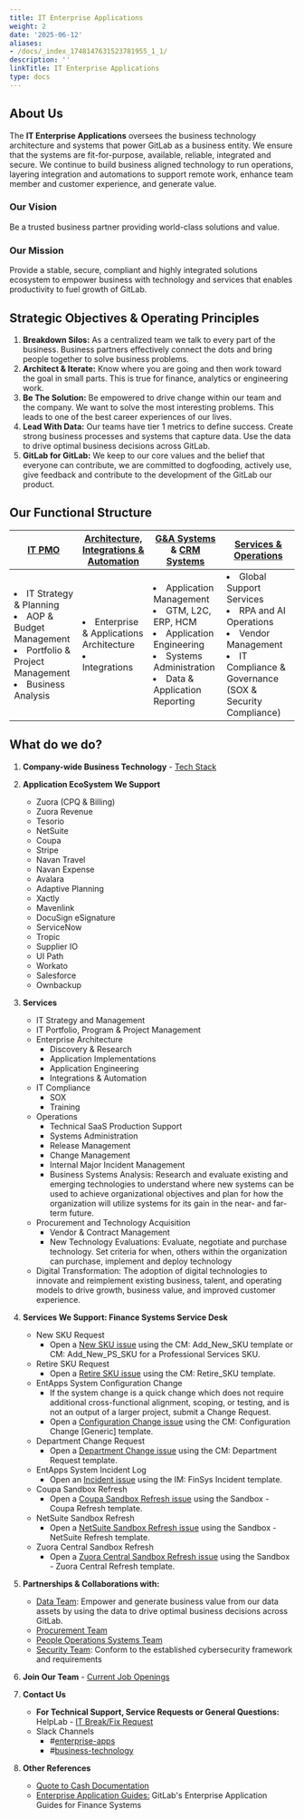 ```yaml
---
title: IT Enterprise Applications
weight: 2
date: '2025-06-12'
aliases:
- /docs/_index_1748147631523781955_1_1/
description: ''
linkTitle: IT Enterprise Applications
type: docs
---
```


<link rel="stylesheet" type="text/css" href="/stylesheets/biztech.css" />

## <i class="fas fa-users" id="biz-tech-icons"></i> About Us

The **IT Enterprise Applications** oversees the business technology architecture and systems that power GitLab as a business entity. We ensure that the systems are fit-for-purpose, available, reliable, integrated and secure.
We continue to build business aligned technology to run operations, layering integration and automations to support remote work, enhance team member and customer experience, and generate value.

### <i class="fas fa-bullseye" id="biz-tech-icons"></i> Our Vision

Be a trusted business partner providing world-class solutions and value.

### <i class="fas fa-bullseye" id="biz-tech-icons"></i> Our Mission

Provide a stable, secure, compliant and highly integrated solutions ecosystem to empower business with technology and services that enables productivity to fuel growth of GitLab.

## <i class="fas fa-rocket" id="biz-tech-icons"></i> Strategic Objectives & Operating Principles

1. **Breakdown Silos:** As a centralized team we talk to every part of the business. Business partners effectively connect the dots and bring people together to solve business problems.
2. **Architect & Iterate:** Know where you are going and then work toward the goal in small parts. This is true for finance, analytics or engineering work.
3. **Be The Solution:** Be empowered to drive change within our team and the company. We want to solve the most interesting problems. This leads to one of the best career experiences of our lives.
4. **Lead With Data:** Our teams have tier 1 metrics to define success. Create strong business processes and systems that capture data. Use the data to drive optimal business decisions across GitLab.
5. **GitLab for GitLab:** We keep to our core values and the belief that everyone can contribute, we are committed to dogfooding, actively use, give feedback and contribute to the development of the GitLab our product.

## <i class="fas fa-users" id="biz-tech-icons"></i> Our Functional Structure

| [IT PMO](../business-technology/enterprise-applications/pmo/) | [Architecture, Integrations & Automation](../business-technology/enterprise-applications/integrations/) | [G&A Systems](../business-technology/enterprise-applications/finance-ops/) & [CRM Systems](../business-technology/enterprise-applications/entapps-crm/) | [Services & Operations](../business-technology/enterprise-applications/entapps-services/) |
| ------ | ------ | ------ | ------ |
| <li> IT Strategy & Planning</li> <li>AOP & Budget Management</li><li>Portfolio & Project Management</li><li>Business Analysis</li> | <li> Enterprise & Applications Architecture</li> <li>Integrations | <li>Application Management</li><li>GTM, L2C, ERP, HCM</li> <li>Application Engineering</li><li>Systems Administration</li><li>Data & Application Reporting | <li>Global Support Services</li><li> RPA and AI Operations</li><li>Vendor Management</li><li>IT Compliance & Governance (SOX & Security Compliance) |

## <i class="fas fa-hands-helping" id="biz-tech-icons"></i> What do we do?

1. **Company-wide Business Technology** - [Tech Stack](../business-technology/tech-stack.md)

2. **Application EcoSystem We Support**
    - Zuora (CPQ & Billing)
    - Zuora Revenue
    - Tesorio
    - NetSuite
    - Coupa
    - Stripe
    - Navan Travel
    - Navan Expense
    - Avalara
    - Adaptive Planning
    - Xactly
    - Mavenlink
    - DocuSign eSignature
    - ServiceNow
    - Tropic
    - Supplier IO
    - UI Path
    - Workato
    - Salesforce
    - Ownbackup

3. **Services**
    - IT Strategy and Management
    - IT Portfolio, Program & Project Management
    - Enterprise Architecture
         - Discovery & Research
         - Application Implementations
         - Application Engineering
         - Integrations & Automation
    - IT Compliance
         - SOX
         - Training
    - Operations
         - Technical SaaS Production Support
         - Systems Administration
         - Release Management
         - Change Management
         - Internal Major Incident Management
         - Business Systems Analysis: Research and evaluate existing and emerging technologies to understand where new systems can be used to achieve organizational objectives and plan for how the organization will utilize systems for its gain in the near- and far-term future.
    - Procurement and Technology Acquisition
         - Vendor & Contract Management
         - New Technology Evaluations: Evaluate, negotiate and purchase technology. Set criteria for when, others within the organization can purchase, implement and deploy technology
    - Digital Transformation: The adoption of digital technologies to innovate and reimplement existing business, talent, and operating models to drive growth, business value, and improved customer experience.

4. **Services We Support: Finance Systems Service Desk**
    - New SKU Request
         - Open a [New SKU issue](https://gitlab.com/gitlab-com/business-technology/enterprise-apps/financeops/finance-systems/-/issues/new) using the CM: Add_New_SKU template or CM: Add_New_PS_SKU for a Professional Services SKU.
    - Retire SKU Request
         - Open a [Retire SKU issue](https://gitlab.com/gitlab-com/business-technology/enterprise-apps/financeops/finance-systems/-/issues/new) using the CM: Retire_SKU template.
    - EntApps System Configuration Change
         - If the system change is a quick change which does not require additional cross-functional alignment, scoping, or testing, and is not an output of a larger project, submit a Change Request.
         - Open a [Configuration Change issue](https://gitlab.com/gitlab-com/business-technology/enterprise-apps/financeops/finance-systems/-/issues/new) using the CM: Configuration Change [Generic] template.
    - Department Change Request
         - Open a [Department Change issue](https://gitlab.com/gitlab-com/business-technology/enterprise-apps/financeops/finance-systems/-/issues/new#) using the CM: Department Request template.
    - EntApps System Incident Log
         - Open an [Incident issue](https://gitlab.com/gitlab-com/business-technology/enterprise-apps/financeops/finance-systems/-/issues/new) using the IM: FinSys Incident template.
    - Coupa Sandbox Refresh
         - Open a [Coupa Sandbox Refresh issue](https://gitlab.com/gitlab-com/business-technology/enterprise-apps/financeops/finance-systems/-/issues/new) using the Sandbox - Coupa Refresh template.
    - NetSuite Sandbox Refresh
         - Open a [NetSuite Sandbox Refresh issue](https://gitlab.com/gitlab-com/business-technology/enterprise-apps/financeops/finance-systems/-/issues/new) using the Sandbox - NetSuite Refresh template.
    - Zuora Central Sandbox Refresh
         - Open a [Zuora Central Sandbox Refresh issue](https://gitlab.com/gitlab-com/business-technology/enterprise-apps/financeops/finance-systems/-/issues/new) using the Sandbox - Zuora Central Refresh template.

5. **Partnerships & Collaborations with:**
    - [Data Team](../it/data-team/): Empower and generate business value from our data assets by using the data to drive optimal business decisions across GitLab.
    - [Procurement Team](../finance/procurement/)  
    - [People Operations Systems Team](../people-group/people-ops-tech-analytics/)
    - [Security Team](../security/): Conform to the established cybersecurity framework and requirements

6. **Join Our Team** - [Current Job Openings](https://about.gitlab.com/jobs/all-jobs/#general-administrative)

7. **Contact Us**
    - **For Technical Support, Service Requests or General Questions:** HelpLab - [IT Break/Fix Request](https://helplab.gitlab.systems/esc?id=sc_cat_item&sys_id=07b1f158979c4610a326158de053affb)
    - Slack Channels
        - #[enterprise-apps](https://gitlab.slack.com/archives/CCPG8P3K4)
        - #[business-technology](https://gitlab.slack.com/archives/C01BLS12V37)

8. **Other References**
    - [Quote to Cash Documentation](../business-technology/enterprise-applications/entapps-crm/quote-to-cash/)
    - [Enterprise Application Guides:](../business-technology/enterprise-applications/guides/) GitLab's Enterprise Application Guides for Finance Systems
